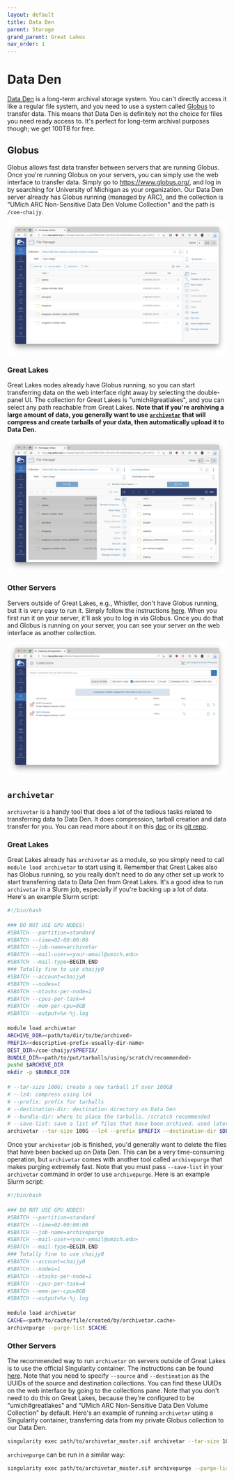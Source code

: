 ```yaml
---
layout: default
title: Data Den
parent: Storage
grand_parent: Great Lakes
nav_order: 1
---
```


# Data Den

[Data Den](https://arc.umich.edu/data-den/) is a long-term archival storage system. You can't directly access it like a regular file system, and you need to use a system called [Globus](https://www.globus.org/) to transfer data. This means that Data Den is definitely not the choice for files you need ready access to. It's perfect for long-term archival purposes though; we get 100TB for free.

## Globus

Globus allows fast data transfer between servers that are running Globus. Once you're running Globus on your servers, you can simply use the web interface to transfer data. Simply go to https://www.globus.org/, and log in by searching for University of Michigan as your organization. Our Data Den server already has Globus running (managed by ARC), and the collection is "UMich ARC Non-Sensitive Data Den Volume Collection" and the path is `/coe-chaijy`.

![Globus](globus-single-panel.png)

### Great Lakes

Great Lakes nodes already have Globus running, so you can start transferring data on the web interface right away by selecting the double-panel UI. The collection for Great Lakes is "umich#greatlakes", and you can select any path reachable from Great Lakes. **Note that if you're archiving a large amount of data, you generally want to use [`archivetar`](#archivetar) that will compress and create tarballs of your data, then automatically upload it to Data Den.**

![Globus Data Transfer](globus-double-panel.png)

### Other Servers

Servers outside of Great Lakes, e.g., Whistler, don't have Globus running, but it is very easy to run it. Simply follow the instructions [here](https://www.globus.org/globus-connect-personal). When you first run it on your server, it'll ask you to log in via Globus. Once you do that and Globus is running on your server, you can see your server on the web interface as another collection.

![Globus Private Collections](globus-private-collections.png)

## `archivetar`

`archivetar` is a handy tool that does a lot of the tedious tasks related to transferring data to Data Den. It does compression, tarball creation and data transfer for you. You can read more about it on this [doc](https://docs.google.com/document/d/1xkVPjkqge4BCgNMfNKJHCbBj2B-6t1_r0jJSi3nphwE/edit#heading=h.sir95sd0m8py) or its [git repo](https://github.com/brockpalen/archivetar).

### Great Lakes

Great Lakes already has `archivetar` as a module, so you simply need to call `module load archivetar` to start using it. Remember that Great Lakes also has Globus running, so you really don't need to do any other set up work to start transferring data to Data Den from Great Lakes. It's a good idea to run `archivetar` in a Slurm job, especially if you're backing up a lot of data. Here's an example Slurm script:

```bash
#!/bin/bash

### DO NOT USE GPU NODES!
#SBATCH --partition=standard
#SBATCH --time=02-00:00:00
#SBATCH --job-name=archivetar
#SBATCH --mail-user=<your-email@umich.edu>
#SBATCH --mail-type=BEGIN,END
### Totally fine to use chaijy0
#SBATCH --account=chaijy0
#SBATCH --nodes=1
#SBATCH --ntasks-per-node=1
#SBATCH --cpus-per-task=4
#SBATCH --mem-per-cpu=8GB
#SBATCH --output=%x-%j.log

module load archivetar
ARCHIVE_DIR=<path/to/dir/to/be/archived>
PREFIX=<descriptive-prefix-usually-dir-name>
DEST_DIR=/coe-chaijy/$PREFIX/
BUNDLE_DIR=<path/to/put/tarballs/using/scratch/recommended>
pushd $ARCHIVE_DIR
mkdir -p $BUNDLE_DIR

# --tar-size 100G: create a new tarball if over 100GB
# --lz4: compress using lz4
# --prefix: prefix for tarballs
# --destination-dir: destination directory on Data Den
# --bundle-dir: where to place the tarballs. /scratch recommended
# --save-list: save a list of files that have been archived. used later for purging them quickly.
archivetar --tar-size 100G --lz4 --prefix $PREFIX --destination-dir $DEST_DIR --bundle-dir $BUNDLE_DIR --save-list
```

Once your `archivetar` job is finished, you'd generally want to delete the files that have been backed up on Data Den. This can be a very time-consuming operation, but `archivetar` comes with another tool called `archivepurge` that makes purging extremely fast. Note that you must pass `--save-list` in your `archivetar` command in order to use `archivepurge`. Here is an example Slurm script:

```bash
#!/bin/bash

### DO NOT USE GPU NODES!
#SBATCH --partition=standard
#SBATCH --time=02-00:00:00
#SBATCH --job-name=archivepurge
#SBATCH --mail-user=<your-email@umich.edu>
#SBATCH --mail-type=BEGIN,END
### Totally fine to use chaijy0
#SBATCH --account=chaijy0
#SBATCH --nodes=1
#SBATCH --ntasks-per-node=1
#SBATCH --cpus-per-task=4
#SBATCH --mem-per-cpu=8GB
#SBATCH --output=%x-%j.log

module load archivetar
CACHE=<path/to/cache/file/created/by/archivetar.cache>
archivepurge --purge-list $CACHE
```

### Other Servers

The recommended way to run `archivetar` on servers outside of Great Lakes is to use the official Singularity container. The instructions can be found [here](https://github.com/brockpalen/archivetar/tree/master/singularity). Note that you need to specify `--source` and `--destination` as the UUIDs of the source and destination collections. You can find these UUIDs on the web interface by going to the collections pane. Note that you don't need to do this on Great Lakes, because they're configured to be "umich#greatlakes" and "UMich ARC Non-Sensitive Data Den Volume Collection" by default. Here's an example of running `archivetar` using a Singularity container, transferring data from my private Globus collection to our Data Den.

```bash
singularity exec path/to/archivetar_master.sif archivetar --tar-size 100G --lz4 --prefix $PREFIX --destination-dir /coe-chaijy/$PREFIX/ --source <uuid-for-your-private-collection> --destination ab65757f-00f5-4e5b-aa21-133187732a01 --bundle-dir /home/kpyu/archivetar/$PREFIX --save-list
```

`archivepurge` can be run in a similar way:

```bash
singularity exec path/to/archivetar_master.sif archivepurge --purge-list path/to/cache/file/created/by/archivetar.cache
```
